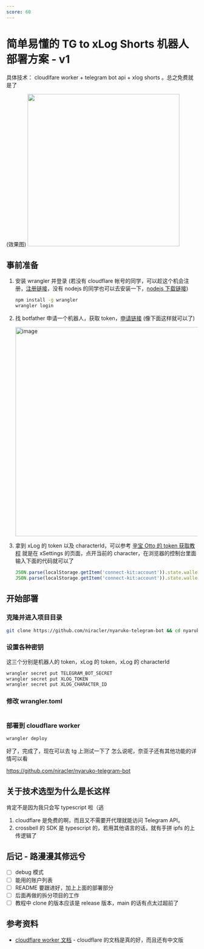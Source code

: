 ```yaml
---
score: 60
---
```


# 简单易懂的 TG to xLog Shorts 机器人部署方案 - v1

具体技术： cloudlfare worker + telegram bot api + xlog shorts 。总之免费就是了

(效果图)
<img width="400" src="https://github.com/niracler/nyaruko-telegram-bot/assets/24842631/fbaac6ed-bcf0-4f25-b706-af75fafb71b0">

## 事前准备

1. 安装 wrangler 并登录 (若没有 cloudflare 帐号的同学，可以趁这个机会注册，[注册链接](https://dash.cloudflare.com/sign-up)，没有 nodejs 的同学也可以去安装一下，[nodejs 下载链接](https://nodejs.org/zh-cn/download/))

    ```bash
    npm install -g wrangler 
    wrangler login
    ```

2. 找 botfather 申请一个机器人，获取 token，[申请链接](https://t.me/botfather)
   (像下面这样就可以了)

    <img width="549" alt="image" src="https://github.com/niracler/nyaruko-telegram-bot/assets/24842631/8348ee9e-165d-4434-95ec-73ddcdaf3f75">

3. 拿到 xLog 的 token 以及 characterId，可以参考 [辛宝 Otto 的 token 获取教程](https://blog.ijust.cc/play-xlog-02)
    就是在 xSettings 的页面，点开当前的 character，在浏览器的控制台里面输入下面的代码就可以了

    ```javascript
    JSON.parse(localStorage.getItem('connect-kit:account')).state.wallet.siwe.token
    JSON.parse(localStorage.getItem('connect-kit:account')).state.wallet.characterId
    ```

## 开始部署

### 克隆并进入项目目录

```bash
git clone https://github.com/niracler/nyaruko-telegram-bot && cd nyaruko-telegram-bot
```

### 设置各种密钥

这三个分别是机器人的 token，xLog 的 token，xLog 的 characterId

```bash
wrangler secret put TELEGRAM_BOT_SECRET
wrangler secret put XLOG_TOKEN
wrangler secret put XLOG_CHARACTER_ID
```

### 修改 wrangler.toml

```toml
```

### 部署到 cloudflare worker

```bash
wrangler deploy
```

好了，完成了，现在可以去 tg 上测试一下了
怎么说呢，奈亚子还有其他功能的详情可以看

<https://github.com/niracler/nyaruko-telegram-bot>

## 关于技术选型为什么是长这样

肯定不是因为我只会写 typescript 啦（逃

1. cloudflare 是免费的啊，而且又不需要开代理就能访问 Telegram API。
2. crossbell 的 SDK 是 typescript 的，若用其他语言的话，就有手拼 ipfs 的上传逻辑了

## 后记 - 路漫漫其修远兮

- [ ] debug 模式
- [ ] 能用的账户列表
- [ ] README 要跟进好，加上上面的部署部分
- [ ] 后面再做的拆分项目的工作
- [ ] 教程中 clone 的版本应该是 release 版本，main 的话有点太过超前了

## 参考资料

- [cloudflare worker 文档](https://developers.cloudflare.com/workers) - cloudflare 的文档是真的好，而且还有中文版
